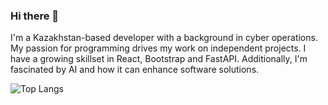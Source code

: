 ### Hi there 👋

I'm a Kazakhstan-based developer with a background in cyber operations.  My passion for programming drives my work on independent projects. I have a growing skillset in React, Bootstrap and FastAPI. Additionally, I'm fascinated by AI and how it can enhance software solutions.

<!--[![Almas' GitHub stats](https://github-readme-stats.vercel.app/api?username=almasusna)](https://github.com/anuraghazra/github-readme-stats) -->
![Top Langs](https://github-readme-stats.vercel.app/api/top-langs/?username=almasusna&layout=compact)
<!--
**almasusna/almasusna** is a ✨ _special_ ✨ repository because its `README.md` (this file) appears on your GitHub profile.

Here are some ideas to get you started:

- 🔭 I’m currently working on ...
- 🌱 I’m currently learning ...
- 👯 I’m looking to collaborate on ...
- 🤔 I’m looking for help with ...
- 💬 Ask me about ...
- 📫 How to reach me: ...
- 😄 Pronouns: ...
- ⚡ Fun fact: ...
-->
